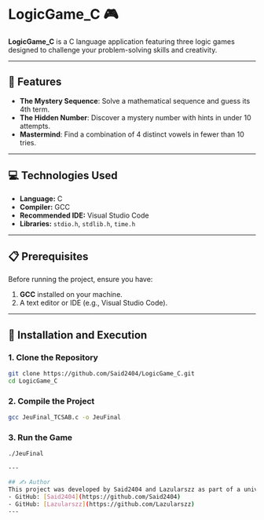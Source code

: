 # LogicGame_C 🎮

**LogicGame_C** is a C language application featuring three logic games designed to challenge your problem-solving skills and creativity.

---

## 🌟 Features
- **The Mystery Sequence**: Solve a mathematical sequence and guess its 4th term.
- **The Hidden Number**: Discover a mystery number with hints in under 10 attempts.
- **Mastermind**: Find a combination of 4 distinct vowels in fewer than 10 tries.

---

## 💻 Technologies Used
- **Language:** C
- **Compiler:** GCC
- **Recommended IDE:** Visual Studio Code
- **Libraries:** `stdio.h`, `stdlib.h`, `time.h`

---

## 📋 Prerequisites
Before running the project, ensure you have:
1. **GCC** installed on your machine.
2. A text editor or IDE (e.g., Visual Studio Code).

---

## 🚀 Installation and Execution

### 1. Clone the Repository
```bash
git clone https://github.com/Said2404/LogicGame_C.git
cd LogicGame_C
```

### 2. Compile the Project
```bash
gcc JeuFinal_TCSAB.c -o JeuFinal
```

### 3. Run the Game
```bash
./JeuFinal

---

## ✍️ Author
This project was developed by Said2404 and Lazularszz as part of a university project.
- GitHub: [Said2404](https://github.com/Said2404)
- GitHub: [Lazularszz](https://github.com/Lazularszz)
---

